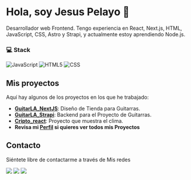 # Hola, soy Jesus Pelayo 👋

Desarrollador web Frontend. Tengo experiencia en React, Next.js, HTML, JavaScript, CSS, Astro y Strapi, y actualmente estoy aprendiendo Node.js.

### 💻 Stack

![JavaScript](https://img.shields.io/badge/Javascript-F7DF1E?style=for-the-badge&logo=JavaScript&logoColor=white&labelColor=101010)
![HTML5](https://img.shields.io/badge/HTML5-E34F26?style=for-the-badge&logo=HTML5&logoColor=white&labelColor=101010)
![CSS](https://img.shields.io/badge/css-1572B6?style=for-the-badge&logo=CSS3&logoColor=white&labelColor=101010)

## Mis proyectos
Aquí hay algunos de los proyectos en los que he trabajado:

- **[GuitarLA_NextJS](https://github.com/pelayo93/guitarrala_nextjs12)**: Diseño de Tienda para Guitarras.
- **[GuitarLA_Strapi](https://github.com/pelayo93/guitarla_strapi)**: Backend para el Proyecto de Guitarras.
- **[Cripto_react](https://github.com/pelayo93/cripto_react)**: Proyecto que muestra el clima.
- **Revisa mi [Perfil](https://github.com/pelayo93?tab=repositories) si quieres ver todos mis Proyectos**

## Contacto
Siéntete libre de contactarme a través de Mis redes

[<img target="_blank" src="https://img.shields.io/badge/linkedin-0e76a8?style=for-the-badge&logo=Linkedin&logoColor=white&labelColor=101010">](https://www.linkedin.com/in/jesus-pelayo-pelayo-cordova-b79005120/)
[<img src="https://img.shields.io/badge/Twitter-1DA1F2?style=for-the-badge&logo=Twitter&logoColor=white&labelColor=101010">](https://twitter.com/jesuspelayo93)
[<img src="https://img.shields.io/badge/Instagram-E4405F?style=for-the-badge&logo=Instagram&logoColor=white&labelColor=101010">](https://www.instagram.com/jpelayocordova/?hl=es-la)


